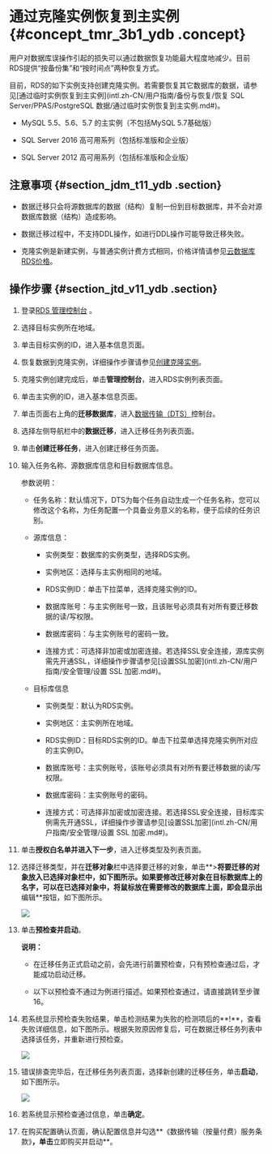 # 通过克隆实例恢复到主实例 {#concept_tmr_3b1_ydb .concept}

用户对数据库误操作引起的损失可以通过数据恢复功能最大程度地减少。目前RDS提供“按备份集”和“按时间点”两种恢复方式。

目前，RDS的如下实例支持创建克隆实例。若需要恢复其它数据库的数据，请参见[通过临时实例恢复到主实例](intl.zh-CN/用户指南/备份与恢复/恢复 SQL Server/PPAS/PostgreSQL 数据/通过临时实例恢复到主实例.md#)。

-   MySQL 5.5、5.6、5.7 的主实例（不包括MySQL 5.7基础版）

-   SQL Server 2016 高可用系列（包括标准版和企业版）

-   SQL Server 2012 高可用系列（包括标准版和企业版）


## 注意事项 {#section_jdm_t11_ydb .section}

-   数据迁移只会将源数据库的数据（结构）复制一份到目标数据库，并不会对源数据库数据（结构）造成影响。

-   数据迁移过程中，不支持DDL操作，如进行DDL操作可能导致迁移失败。

-   克隆实例是新建实例，与普通实例计费方式相同，价格详情请参见[云数据库RDS价格](https://www.alibabacloud.com/zh/product/apsaradb-for-rds#pricing)。


## 操作步骤 {#section_jtd_v11_ydb .section}

1.  登录[RDS 管理控制台](https://rds.console.aliyun.com/) 。
2.  选择目标实例所在地域。
3.  单击目标实例的ID，进入基本信息页面。
4.  恢复数据到克隆实例，详细操作步骤请参见[创建克隆实例](intl.zh-CN/用户指南/备份与恢复/创建克隆实例.md#)。
5.  克隆实例创建完成后，单击**管理控制台**，进入RDS实例列表页面。
6.  单击主实例的ID，进入基本信息页面。
7.  单击页面右上角的**迁移数据库**，进入[数据传输（DTS）](http://dts.console.aliyun.com/)控制台。
8.  选择左侧导航栏中的**数据迁移**，进入迁移任务列表页面。

9.  单击**创建迁移任务**，进入创建迁移任务页面。
10. 输入任务名称、源数据库信息和目标数据库信息。

     

    参数说明：

    -   任务名称：默认情况下，DTS为每个任务自动生成一个任务名称，您可以修改这个名称，为任务配置一个具备业务意义的名称，便于后续的任务识别。

    -   源库信息：

        -   实例类型：数据库的实例类型，选择RDS实例。

        -   实例地区：选择与主实例相同的地域。

        -   RDS实例ID：单击下拉菜单，选择克隆实例的ID。

        -   数据库账号：与主实例账号一致，且该账号必须具有对所有要迁移数据的读/写权限。

        -   数据库密码：与主实例账号的密码一致。

        -   连接方式：可选择非加密或加密连接。若选择SSL安全连接，源库实例需先开通SSL，详细操作步骤请参见[设置SSL加密](intl.zh-CN/用户指南/安全管理/设置 SSL 加密.md#)。

    -   目标库信息

        -   实例类型：默认为RDS实例。

        -   实例地区：主实例所在地域。

        -   RDS实例ID：目标RDS实例的ID。单击下拉菜单选择克隆实例所对应的主实例ID。

        -   数据库账号：主实例账号，该账号必须具有对所有要迁移数据的读/写权限。

        -   数据库密码：主实例账号的密码。

        -   连接方式：可选择非加密或加密连接。若选择SSL安全连接，目标库实例需先开通SSL，详细操作步骤请参见[设置SSL加密](intl.zh-CN/用户指南/安全管理/设置 SSL 加密.md#)。

11. 单击**授权白名单并进入下一步**，进入迁移类型及列表页面。
12. 选择迁移类型，并在**迁移对象**栏中选择要迁移的对象，单击**\>**将要迁移的对象放入已选择对象栏中，如下图所示。如果要修改迁移对象在目标数据库上的名字，可以在已选择对象中，将鼠标放在需要修改的数据库上面，即会显示出**编辑**按钮，如下图所示。

    ![](http://static-aliyun-doc.oss-cn-hangzhou.aliyuncs.com/assets/img/7959/3949_zh-CN.png)

13. 单击**预检查并启动**。

    **说明：** 

    -   在迁移任务正式启动之前，会先进行前置预检查，只有预检查通过后，才能成功启动迁移。

    -   以下以预检查不通过为例进行描述。如果预检查通过，请直接跳转至步骤16。

14. 若系统显示预检查失败结果，单击检测结果为失败的检测项后的**!**，查看失败详细信息，如下图所示。根据失败原因修复后，可在数据迁移任务列表中选择该任务，并重新进行预检查。

    ![](http://static-aliyun-doc.oss-cn-hangzhou.aliyuncs.com/assets/img/7959/3951_zh-CN.png)

15. 错误排查完毕后，在迁移任务列表页面，选择新创建的迁移任务，单击**启动**，如下图所示。

    ![](http://static-aliyun-doc.oss-cn-hangzhou.aliyuncs.com/assets/img/7959/3952_zh-CN.png)

16. 若系统显示预检查通过信息，单击**确定**。
17. 在购买配置确认页面，确认配置信息并勾选**《数据传输（按量付费）服务条款》**，单击**立即购买并启动**。

